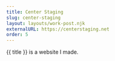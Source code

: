 ```yaml
---
title: Center Staging
slug: center-staging
layout: layouts/work-post.njk
externalURL: https://centerstaging.net
order: 5
---
```

{{ title }} is a website I made.
